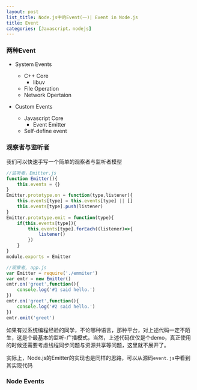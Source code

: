 ```yaml
---
layout: post
list_title: Node.js中的Event(一)| Event in Node.js
title: Event
categories: [Javascript，nodejs]
---
```


### 两种Event

- System Events
    - C++ Core
        - libuv
    - File Operation
    - Network Opertaion

- Custom Events
    - Javascript Core
        - Event Emitter
    - Self-define event

### 观察者与监听者

我们可以快速手写一个简单的观察者与监听者模型

```javascript
//监听者，Emitter.js
function Emitter(){
	this.events = {}
}
Emitter.prototype.on = function(type,listener){
	this.events[type] = this.events[type] || []
	this.events[type].push(listener)
}
Emitter.prototype.emit = function(type){
	if(this.events[type]){
		this.events[type].forEach((listener)=>{
			listener()
		})
	}
}
module.exports = Emitter

//观察者, app.js
var Emitter = require('./emmiter')
var emtr = new Emitter()
emtr.on('greet',function(){
	console.log('#1 said hello.')
})
emtr.on('greet',function(){
	console.log('#2 said hello.')
})
emtr.emit('greet')
```
如果有过系统编程经验的同学，不论哪种语言，那种平台，对上述代码一定不陌生，这是个最基本的监听-广播模式，当然，上述代码仅仅是个demo，真正使用的时候还需要考虑线程同步问题与资源共享等问题，这里就不展开了。

实际上，Node.js的Emitter的实现也是同样的思路，可以从源码`event.js`中看到其实现代码



### Node Events

